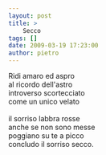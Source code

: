 ```yaml
---
layout: post
title: >
    Secco
tags: []
date: 2009-03-19 17:23:00
author: pietro
---
```

Ridi amaro ed aspro<br/>al ricordo dell'astro<br/>introverso scortecciato<br/>come un unico velato<br/><br/>il sorriso labbra rosse<br/>anche se non sono messe<br/>poggiano su te a picco<br/>concludo il sorriso secco.

